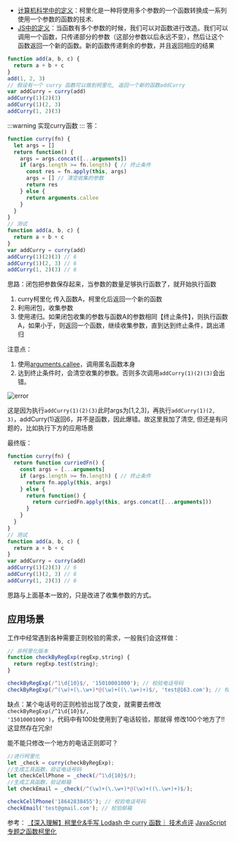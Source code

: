 * [计算机科学中的定义](https://zh.wikipedia.org/wiki/%E6%9F%AF%E9%87%8C%E5%8C%96)：柯里化是一种将使用多个参数的一个函数转换成一系列使用一个参数的函数的技术.
* [JS中的定义](https://juejin.cn/post/6939160922170605604)：当函数有多个参数的时候，我们可以对函数进行改造。我们可以调用一个函数，只传递部分的参数（这部分参数以后永远不变），然后让这个函数返回一个新的函数。新的函数传递剩余的参数，并且返回相应的结果

```js
function add(a, b, c) {
  return a + b + c
}
add(1, 2, 3)
// 假设有一个 curry 函数可以做到柯里化, 返回一个新的函数addCurry
var addCurry = curry(add)
addCurry(1)(2)(3)
addCurry(1)(2, 3)
addCurry(1, 2)(3)
```

:::warning
实现curry函数
:::
答：
```js
function curry(fn) {
  let args = []
  return function() {
    args = args.concat([...arguments])
    if (args.length >= fn.length) { // 终止条件
      const res = fn.apply(this, args)
      args = [] // 清空收集的参数
      return res
    } else {
      return arguments.callee
    }
  }
}
// 测试
function add(a, b, c) {
  return a + b + c
}
var addCurry = curry(add)
addCurry(1)(2)(3) // 6
addCurry(1)(2, 3) // 6
addCurry(1, 2)(3) // 6
```
思路：闭包把参数保存起来，当参数的数量足够执行函数了，就开始执行函数
1. curry柯里化 传入函数A，柯里化后返回一个新的函数
2. 利用闭包，收集参数
3. 使用递归。如果闭包收集的参数与函数A的参数相同【终止条件】，则执行函数A，如果小于，则返回一个函数，继续收集参数，直到达到终止条件，跳出递归

注意点：
1. 使用[arguments.callee](https://developer.mozilla.org/zh-CN/docs/Web/JavaScript/Reference/Functions/arguments/callee)，调用匿名函数本身
2. 达到终止条件时，会清空收集的参数。否则多次调用<code>addCurry(1)(2)(3)</code>会出错。

![error](@assets/basic/code_write/12.png)

这是因为执行<code>addCurry(1)(2)(3)</code>此时args为[1,2,3]，再执行<code>addCurry(1)(2, 3)</code>，addCurry(1)返回6，并不是函数，因此爆错。故这里我加了清空, 但还是有问题的，比如执行下方的应用场景

最终版：
```js
function curry(fn) {
  return function curriedFn() {
    const args = [...arguments]
    if (args.length >= fn.length) { // 终止条件
      return fn.apply(this, args)
    } else {
      return function() {
        return curriedFn.apply(this, args.concat([...arguments]))
      }
    }
  }
}
// 测试
function add(a, b, c) {
  return a + b + c
}
var addCurry = curry(add)
addCurry(1)(2)(3) // 6
addCurry(1)(2, 3) // 6
addCurry(1, 2)(3) // 6
```
思路与上面基本一致的，只是改进了收集参数的方式。


## 应用场景
工作中经常遇到各种需要正则校验的需求，一般我们会这样做：
```js
// 非柯里化版本
function checkByRegExp(regExp,string) {
  return regExp.test(string);  
}

checkByRegExp(/^1\d{10}$/, '15010001000'); // 校验电话号码
checkByRegExp(/^(\w)+(\.\w+)*@(\w)+((\.\w+)+)$/, 'test@163.com'); // 校验邮箱
```
缺点：某个电话号的正则检验出现了改变，就需要去修改<code>checkByRegExp(/^1\d{10}$/, '15010001000')</code>，代码中有100处使用到了电话较验，那就得 修改100个地方了!! 这显然存在冗余! 

能不能只修改一个地方的电话正则即可？
```js
//进行柯里化
let _check = curry(checkByRegExp);
//生成工具函数，验证电话号码
let checkCellPhone = _check(/^1\d{10}$/);
//生成工具函数，验证邮箱
let checkEmail = _check(/^(\w)+(\.\w+)*@(\w)+((\.\w+)+)$/);

checkCellPhone('18642838455'); // 校验电话号码
checkEmail('test@gmail.com'); // 校验邮箱
```

参考：
[【深入理解】柯里化&手写 Lodash 中 curry 函数｜ 技术点评](https://juejin.cn/post/6939160922170605604)
[JavaScript专题之函数柯里化](https://github.com/mqyqingfeng/Blog/issues/42)